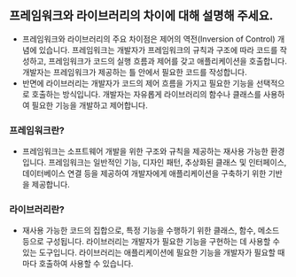 ## 프레임워크와 라이브러리의 차이에 대해 설명해 주세요.
- 프레임워크와 라이브러리의 주요 차이점은 제어의 역전(Inversion of Control) 개념에 있습니다. 프레임워크는 개발자가 프레임워크의 규칙과 구조에 따라 코드를 작성하고, 프레임워크가 코드의 실행 흐름과 제어를 갖고 애플리케이션을 호출합니다. 개발자는 프레임워크가 제공하는 틀 안에서 필요한 코드를 작성합니다.
- 반면에 라이브러리는 개발자가 코드의 제어 흐름을 가지고 필요한 기능을 선택적으로 호출하는 방식입니다. 개발자는 자유롭게 라이브러리의 함수나 클래스를 사용하여 필요한 기능을 개발하고 제어합니다.

### 프레임워크란?
- 프레임워크는 소프트웨어 개발을 위한 구조와 규칙을 제공하는 재사용 가능한 환경입니다. 프레임워크는 일반적인 기능, 디자인 패턴, 추상화된 클래스 및 인터페이스, 데이터베이스 연결 등을 제공하여 개발자에게 애플리케이션을 구축하기 위한 기반을 제공합니다.

### 라이브러리란?
- 재사용 가능한 코드의 집합으로, 특정 기능을 수행하기 위한 클래스, 함수, 메소드 등으로 구성됩니다. 라이브러리는 개발자가 필요한 기능을 구현하는 데 사용할 수 있는 도구입니다. 라이브러리는 애플리케이션에 필요한 기능을 개발자가 필요할 때마다 호출하여 사용할 수 있습니다.